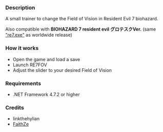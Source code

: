 ### Description

A small trainer to change the Field of Vision in Resident Evil 7 biohazard.

Also compatible with **BIOHAZARD 7 resident evil グロテスクVer.** (same ["re7.exe"](https://steamdb.info/depot/530941/) as worldwide release)

### How it works
- Open the game and load a save
- Launch RE7FOV
- Adjust the slider to your desired Field of Vision

### Requirements
- .NET Framework 4.7.2 or higher

### Credits
- linkthehylian
- [FaithZe](https://github.com/faiithze)
